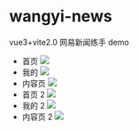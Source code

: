 # wangyi-news

vue3+vite2.0 网易新闻练手 demo

- 首页
  ![](static-files/home.png)
- 我的
  ![](static-files/user.png)
- 内容页
  ![](static-files/article.png)
- 首页 2
  ![](static-files/home1.png)
- 我的 2
  ![](static-files/user2.png)
- 内容页 2
  ![](static-files/article2.png)
